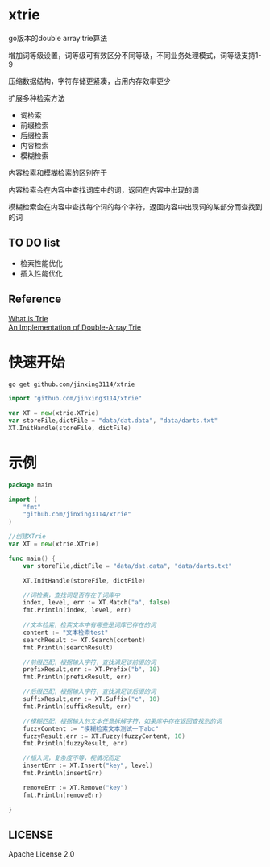 # xtrie

go版本的double array trie算法

增加词等级设置，词等级可有效区分不同等级，不同业务处理模式，词等级支持1-9

压缩数据结构，字符存储更紧凑，占用内存效率更少

扩展多种检索方法
* 词检索
* 前缀检索
* 后缀检索
* 内容检索
* 模糊检索

内容检索和模糊检索的区别在于

内容检索会在内容中查找词库中的词，返回在内容中出现的词

模糊检索会在内容中查找每个词的每个字符，返回内容中出现词的某部分而查找到的词

TO DO list
----------
* 检索性能优化
* 插入性能优化

Reference
---------
[What is Trie](http://en.wikipedia.org/wiki/Trie)   
[An Implementation of Double-Array Trie](http://linux.thai.net/~thep/datrie/datrie.html)

# 快速开始
```sh
go get github.com/jinxing3114/xtrie
```
```go
import "github.com/jinxing3114/xtrie"

var XT = new(xtrie.XTrie)
var storeFile,dictFile = "data/dat.data", "data/darts.txt"
XT.InitHandle(storeFile, dictFile)
```


# 示例
```go
package main

import (
	"fmt"
	"github.com/jinxing3114/xtrie"
)

//创建XTrie
var XT = new(xtrie.XTrie)

func main() {
    var storeFile,dictFile = "data/dat.data", "data/darts.txt"

    XT.InitHandle(storeFile, dictFile)

    //词检索，查找词是否存在于词库中
    index, level, err := XT.Match("a", false)
    fmt.Println(index, level, err)
    
    //文本检索，检索文本中有哪些是词库已存在的词
    content := "文本检索test"
    searchResult := XT.Search(content)
    fmt.Println(searchResult)

    //前缀匹配，根据输入字符，查找满足该前缀的词
    prefixResult,err := XT.Prefix("b", 10)
    fmt.Println(prefixResult, err)

    //后缀匹配，根据输入字符，查找满足该后缀的词
    suffixResult,err := XT.Suffix("c", 10)
    fmt.Println(suffixResult, err)

    //模糊匹配，根据输入的文本任意拆解字符，如果库中存在返回查找到的词
    fuzzyContent := "模糊检索文本测试一下abc"
    fuzzyResult,err := XT.Fuzzy(fuzzyContent, 10)
    fmt.Println(fuzzyResult, err)

    //插入词，复杂度不等，视情况而定
    insertErr := XT.Insert("key", level)
    fmt.Println(insertErr)

    removeErr := XT.Remove("key")
    fmt.Println(removeErr)

}
```

LICENSE
-----------
Apache License 2.0